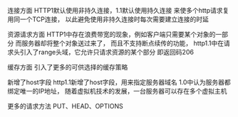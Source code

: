 

连接方面
HTTP1默认使用非持久连接，1.1默认使用持久连接
来使多个http请求复用同一个TCP连接，
以此避免使用非持久连接时每次需要建立连接的时延

资源请求方面
HTTP1中存在浪费带宽的现象，例如客户端只需要某个对象的一部分
而服务器却将整个对象送过来了，
而且不支持断点续传的功能，
http1.1中在请求头引入了range头域，它允许只请求资源的某个部分
即返回码206


缓存方面
引入了更多的可供选择的缓存策略


新增了host字段
http1.1新增了host字段，用来指定服务器域名
1.0中认为服务器都绑定唯一的IP地址，
随着虚拟机技术的发展，一台服务器可以存在多个虚拟主机


更多的请求方法
PUT、HEAD、OPTIONS

